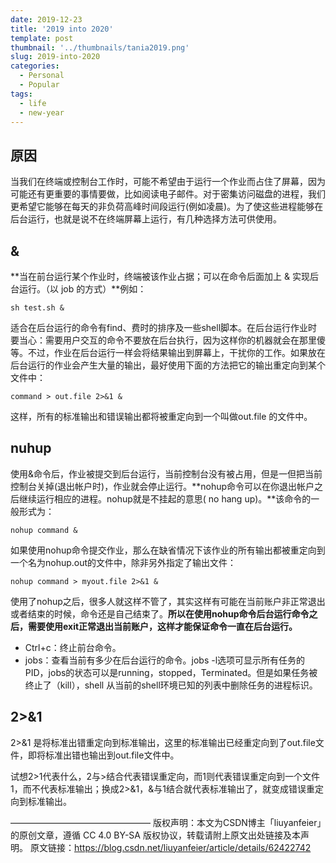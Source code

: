 ```yaml
---
date: 2019-12-23
title: '2019 into 2020'
template: post
thumbnail: '../thumbnails/tania2019.png'
slug: 2019-into-2020
categories:
  - Personal
  - Popular
tags:
  - life
  - new-year
---
```


## 原因

当我们在终端或控制台工作时，可能不希望由于运行一个作业而占住了屏幕，因为可能还有更重要的事情要做，比如阅读电子邮件。对于密集访问磁盘的进程，我们更希望它能够在每天的非负荷高峰时间段运行(例如凌晨)。为了使这些进程能够在后台运行，也就是说不在终端屏幕上运行，有几种选择方法可供使用。

## &
**当在前台运行某个作业时，终端被该作业占据；可以在命令后面加上 & 实现后台运行。（以 job 的方式）**例如：

```shell
sh test.sh &
```

适合在后台运行的命令有find、费时的排序及一些shell脚本。在后台运行作业时要当心：需要用户交互的命令不要放在后台执行，因为这样你的机器就会在那里傻等。不过，作业在后台运行一样会将结果输出到屏幕上，干扰你的工作。如果放在后台运行的作业会产生大量的输出，最好使用下面的方法把它的输出重定向到某个文件中：

```shell
command > out.file 2>&1 & 
```

这样，所有的标准输出和错误输出都将被重定向到一个叫做out.file 的文件中。

## nuhup

使用&命令后，作业被提交到后台运行，当前控制台没有被占用，但是一但把当前控制台关掉(退出帐户时)，作业就会停止运行。**nohup命令可以在你退出帐户之后继续运行相应的进程。nohup就是不挂起的意思( no hang up)。**该命令的一般形式为：

```shell
nohup command &
```

如果使用nohup命令提交作业，那么在缺省情况下该作业的所有输出都被重定向到一个名为nohup.out的文件中，除非另外指定了输出文件：

```shell
nohup command > myout.file 2>&1 &
```

使用了nohup之后，很多人就这样不管了，其实这样有可能在当前账户非正常退出或者结束的时候，命令还是自己结束了。**所以在使用nohup命令后台运行命令之后，需要使用exit正常退出当前账户，这样才能保证命令一直在后台运行。**



+ Ctrl+c：终止前台命令。
+ jobs：查看当前有多少在后台运行的命令。jobs -l选项可显示所有任务的PID，jobs的状态可以是running，stopped，Terminated。但是如果任务被终止了（kill），shell 从当前的shell环境已知的列表中删除任务的进程标识。

## 2>&1

2>&1 是将标准出错重定向到标准输出，这里的标准输出已经重定向到了out.file文件，即将标准出错也输出到out.file文件中。

试想2>1代表什么，2与>结合代表错误重定向，而1则代表错误重定向到一个文件1，而不代表标准输出；换成2>&1，&与1结合就代表标准输出了，就变成错误重定向到标准输出。


————————————————
版权声明：本文为CSDN博主「liuyanfeier」的原创文章，遵循 CC 4.0 BY-SA 版权协议，转载请附上原文出处链接及本声明。
原文链接：https://blog.csdn.net/liuyanfeier/article/details/62422742


